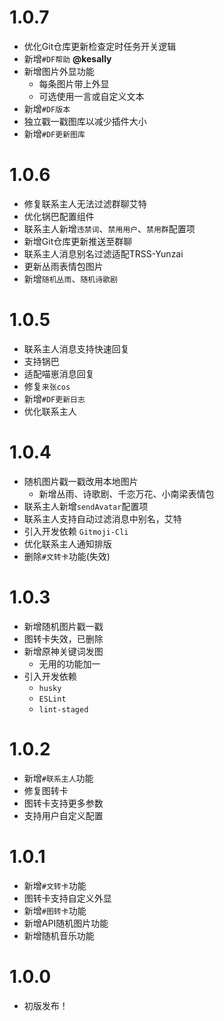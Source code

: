 
# 1.0.7

* 优化Git仓库更新检查定时任务开关逻辑
* 新增`#DF帮助` **@kesally**
* 新增图片外显功能
  * 每条图片带上外显
  * 可选使用一言或自定义文本
* 新增`#DF版本`
* 独立戳一戳图库以减少插件大小
* 新增`#DF更新图库`

# 1.0.6

* 修复联系主人无法过滤群聊艾特
* 优化锅巴配置组件
* 联系主人新增`违禁词`、`禁用用户`、`禁用群`配置项
* 新增Git仓库更新推送至群聊
* 联系主人消息别名过滤适配TRSS-Yunzai
* 更新丛雨表情包图片
* 新增`随机丛雨`、`随机诗歌剧`

# 1.0.5

* 联系主人消息支持快速回复
* 支持锅巴
* 适配喵崽消息回复
* 修复`来张cos`
* 新增`#DF更新日志`
* 优化联系主人

# 1.0.4

* 随机图片戳一戳改用本地图片
  * 新增丛雨、诗歌剧、千恋万花、小南梁表情包
* 联系主人新增`sendAvatar`配置项
* 联系主人支持自动过滤消息中别名，艾特
* 引入开发依赖 `Gitmoji-Cli`
* 优化联系主人通知排版
* 删除`#文转卡`功能(失效)

# 1.0.3

* 新增随机图片戳一戳
* 图转卡失效，已删除
* 新增原神关键词发图
  * 无用的功能加一
* 引入开发依赖
  * `husky`
  * `ESLint`
  * `lint-staged`

# 1.0.2

* 新增`#联系主人`功能
* 修复图转卡
* 图转卡支持更多参数
* 支持用户自定义配置

# 1.0.1

* 新增`#文转卡`功能
* 图转卡支持自定义外显
* 新增`#图转卡`功能
* 新增API随机图片功能
* 新增随机音乐功能

# 1.0.0

* 初版发布！
